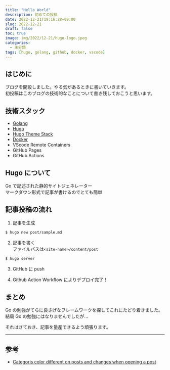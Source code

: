 ```yaml
---
title: "Hello World"
description: 初めての投稿
date: 2022-12-21T19:16:28+09:00
slug: 2022-12-21
draft: false
toc: true
image: img/2022/12-21/hugo-logo.jpeg
categories:
  - 未分類
tags: [hugo, golang, github, docker, vscode]
---
```


## はじめに

ブログを開設しました。やる気があるときに書いていきます。  
初投稿はこのブログの技術的なことについて書き残しておこうと思います。

## 技術スタック

- [Golang](https://github.com/golang/go)
- [Hugo](https://github.com/gohugoio/hugo)
- [Hugo Theme Stack](https://github.com/CaiJimmy/hugo-theme-stack)
- [Docker](https://hub.docker.com/r/klakegg/hugo)
- VScode Remote Containers
- GitHub Pages
- GitHub Actions

## Hugo について

Go で記述された静的サイトジェネレーター  
マークダウン形式で記事が書けるのでとても簡単

## 記事投稿の流れ

1. 記事を生成

```bash
$ hugo new post/sample.md
```

2. 記事を書く  
   ファイルパスは`<site-name>/content/post`

```bash
$ hugo server
```

3. GitHub に push

4. Github Action Workflow によりデプロイ完了！

## まとめ

Go の勉強がてらに良さげなフレームワークを探してこれにたどり着きました。  
結局 Go の勉強にはなりませんでしたが...

それはさておき、記事を量産できるよう頑張ります。

---

## 参考

- [Categoris color different on posts and changes when opening a post](https://github.com/CaiJimmy/hugo-theme-stack/issues/71)

